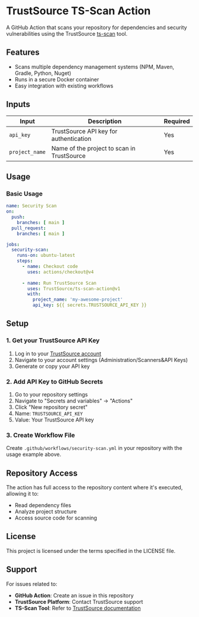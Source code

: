 # TrustSource TS-Scan Action

A GitHub Action that scans your repository for dependencies and security vulnerabilities using the TrustSource [ts-scan](https://github.com/TrustSource/ts-scan) tool.

## Features

- Scans multiple dependency management systems (NPM, Maven, Gradle,  Python, Nuget)
- Runs in a secure Docker container
- Easy integration with existing workflows

## Inputs

| Input | Description | Required |
|-------|-------------|----------|
| `api_key` | TrustSource API key for authentication | Yes |
| `project_name` | Name of the project to scan in TrustSource | Yes |


## Usage

### Basic Usage

```yaml
name: Security Scan
on:
  push:
    branches: [ main ]
  pull_request:
    branches: [ main ]

jobs:
  security-scan:
    runs-on: ubuntu-latest
    steps:
      - name: Checkout code
        uses: actions/checkout@v4
        
      - name: Run TrustSource Scan
        uses: TrustSource/ts-scan-action@v1
        with:
          project_name: 'my-awesome-project'
          api_key: ${{ secrets.TRUSTSOURCE_API_KEY }}
```

## Setup

### 1. Get your TrustSource API Key

1. Log in to your [TrustSource account](https://app.trustsource.io/)
2. Navigate to your account settings (Administration/Scanners&API Keys)
3. Generate or copy your API key

### 2. Add API Key to GitHub Secrets

1. Go to your repository settings
2. Navigate to "Secrets and variables" → "Actions"
3. Click "New repository secret"
4. Name: `TRUSTSOURCE_API_KEY`
5. Value: Your TrustSource API key

### 3. Create Workflow File

Create `.github/workflows/security-scan.yml` in your repository with the usage example above.


## Repository Access

The action has full access to the repository content where it's executed, allowing it to:
- Read dependency files
- Analyze project structure
- Access source code for scanning

## License

This project is licensed under the terms specified in the LICENSE file.

## Support

For issues related to:
- **GitHub Action**: Create an issue in this repository
- **TrustSource Platform**: Contact TrustSource support
- **TS-Scan Tool**: Refer to [TrustSource documentation](https://trustsource.github.io/ts-scan/)
